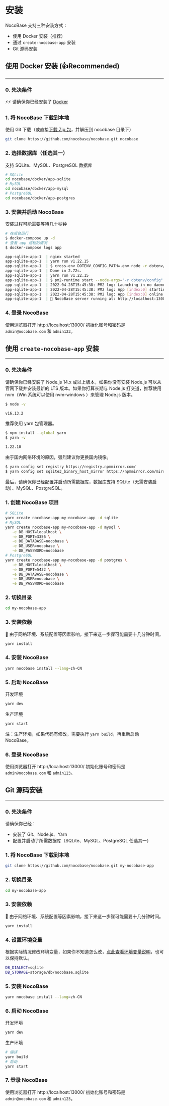 # 安装

NocoBase 支持三种安装方式：

- 使用 Docker 安装（推荐）
- 通过 `create-nocobase-app` 安装
- Git 源码安装

## 使用 Docker 安装 (👍Recommended)

---

### 0. 先决条件

⚡⚡ 请确保你已经安装了 [Docker](https://docs.docker.com/get-docker/)

### 1. 将 NocoBase 下载到本地

使用 Git 下载（或直接[下载 Zip 包](https://github.com/nocobase/nocobase/archive/refs/heads/main.zip)，并解压到 nocobase 目录下）

```bash
git clone https://github.com/nocobase/nocobase.git nocobase
```

### 2. 选择数据库（任选其一）

支持 SQLite、MySQL、PostgreSQL 数据库

```bash
# SQLite
cd nocobase/docker/app-sqlite
# MySQL
cd nocobase/docker/app-mysql
# PostgreSQL
cd nocobase/docker/app-postgres
```

### 3. 安装并启动 NocoBase

安装过程可能需要等待几十秒钟

```bash
# 在后台运行
$ docker-compose up -d
# 查看 app 进程的情况
$ docker-compose logs app

app-sqlite-app-1  | nginx started
app-sqlite-app-1  | yarn run v1.22.15
app-sqlite-app-1  | $ cross-env DOTENV_CONFIG_PATH=.env node -r dotenv/config packages/app/server/lib/index.js install -s
app-sqlite-app-1  | Done in 2.72s.
app-sqlite-app-1  | yarn run v1.22.15
app-sqlite-app-1  | $ pm2-runtime start --node-args="-r dotenv/config" packages/app/server/lib/index.js -- start
app-sqlite-app-1  | 2022-04-28T15:45:38: PM2 log: Launching in no daemon mode
app-sqlite-app-1  | 2022-04-28T15:45:38: PM2 log: App [index:0] starting in -fork mode-
app-sqlite-app-1  | 2022-04-28T15:45:38: PM2 log: App [index:0] online
app-sqlite-app-1  | 🚀 NocoBase server running at: http://localhost:13000/
```

### 4. 登录 NocoBase

使用浏览器打开 http://localhost:13000/ 初始化账号和密码是 `admin@nocobase.com` 和 `admin123`。

## 使用 `create-nocobase-app` 安装

---

### 0. 先决条件

请确保你已经安装了 Node.js 14.x 或以上版本，如果你没有安装 Node.js 可以从官网下载并安装最新的 LTS 版本。如果你打算长期与 Node.js 打交道，推荐使用 nvm（Win 系统可以使用 nvm-windows ）来管理 Node.js 版本。

```bash
$ node -v

v16.13.2
```

推荐使用 yarn 包管理器。

```bash
$ npm install --global yarn
$ yarn -v

1.22.10
```

由于国内网络环境的原因，强烈建议你更换国内镜像。

```bash
$ yarn config set registry https://registry.npmmirror.com/
$ yarn config set sqlite3_binary_host_mirror https://npmmirror.com/mirrors/sqlite3/
```

最后，请确保你已经配置并启动所需数据库，数据库支持 SQLite（无需安装启动）、MySQL、PostgreSQL。

### 1. 创建 NocoBase 项目

```bash
# SQLite
yarn create nocobase-app my-nocobase-app -d sqlite
# MySQL
yarn create nocobase-app my-nocobase-app -d mysql \
   -e DB_HOST=localhost \
   -e DB_PORT=3356 \
   -e DB_DATABASE=nocobase \
   -e DB_USER=nocobase \
   -e DB_PASSWORD=nocobase
# PostgreSQL
yarn create nocobase-app my-nocobase-app -d postgres \
   -e DB_HOST=localhost \
   -e DB_PORT=5432 \
   -e DB_DATABASE=nocobase \
   -e DB_USER=nocobase \
   -e DB_PASSWORD=nocobase
```

### 2. 切换目录

```bash
cd my-nocobase-app
```

### 3. 安装依赖

📢 由于网络环境、系统配置等因素影响，接下来这一步骤可能需要十几分钟时间。  

```bash
yarn install
```

### 4. 安装 NocoBase

```bash
yarn nocobase install --lang=zh-CN
```

### 5. 启动 NocoBase

开发环境

```bash
yarn dev
```

生产环境

```bash
yarn start
```

注：生产环境，如果代码有修改，需要执行 `yarn build`，再重新启动 NocoBase。

### 6. 登录 NocoBase

使用浏览器打开 http://localhost:13000/ 初始化账号和密码是 `admin@nocobase.com` 和 `admin123`。

## Git 源码安装

---

### 0. 先决条件

请确保你已经：

- 安装了 Git、Node.js、Yarn
- 配置并启动了所需数据库（SQLite、MySQL、PostgreSQL 任选其一）

### 1. 将 NocoBase 下载到本地

```bash
git clone https://github.com/nocobase/nocobase.git my-nocobase-app
```

### 2. 切换目录

```bash
cd my-nocobase-app
```

### 3. 安装依赖

📢 由于网络环境、系统配置等因素影响，接下来这一步骤可能需要十几分钟时间。  

```bash
yarn install
```

### 4. 设置环境变量

根据实际情况修改环境变量，如果你不知道怎么改，[点此查看环境变量说明](../development/env.md)，也可以保持默认。

```bash
DB_DIALECT=sqlite
DB_STORAGE=storage/db/nocobase.sqlite
```

### 5. 安装 NocoBase

```bash
yarn nocobase install --lang=zh-CN
```

### 6. 启动 NocoBase

开发环境

```bash
yarn dev
```

生产环境

```bash
# 编译
yarn build
# 启动
yarn start
```

### 7. 登录 NocoBase

使用浏览器打开 http://localhost:13000/ 初始化账号和密码是 `admin@nocobase.com` 和 `admin123`。
